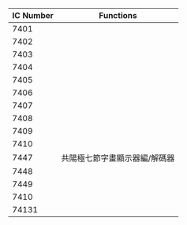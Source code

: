 ﻿IC Number| Functions |
--- | --- |
 7401|  |
 7402|  |
 7403|  |
 7404|  |
 7405|  |
 7406|  |
 7407|  |
 7408|  |
 7409|  |
 7410|  |
 7447|共陽極七節字畫顯示器編/解碼器|
 7448|  |
 7449|  |
 7410|  | 
74131|  | 